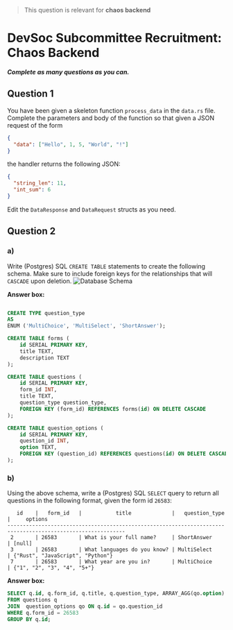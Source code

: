 > This question is relevant for **chaos backend**

# DevSoc Subcommittee Recruitment: Chaos Backend

***Complete as many questions as you can.***

## Question 1
You have been given a skeleton function `process_data` in the `data.rs` file.
Complete the parameters and body of the function so that given a JSON request of the form

```json
{
  "data": ["Hello", 1, 5, "World", "!"]
}
```

the handler returns the following JSON:
```json
{
  "string_len": 11,
  "int_sum": 6
}
```

Edit the `DataResponse` and `DataRequest` structs as you need.

## Question 2

### a)
Write (Postgres) SQL `CREATE TABLE` statements to create the following schema.
Make sure to include foreign keys for the relationships that will `CASCADE` upon deletion.
![Database Schema](db_schema.png)

**Answer box:**
```sql

CREATE TYPE question_type
AS
ENUM ('MultiChoice', 'MultiSelect', 'ShortAnswer');

CREATE TABLE forms (
    id SERIAL PRIMARY KEY,
    title TEXT,
    description TEXT
);

CREATE TABLE questions (
    id SERIAL PRIMARY KEY,
    form_id INT,
    title TEXT,
    question_type question_type,
    FOREIGN KEY (form_id) REFERENCES forms(id) ON DELETE CASCADE
);

CREATE TABLE question_options (
    id SERIAL PRIMARY KEY,
    question_id INT,
    option TEXT,
    FOREIGN KEY (question_id) REFERENCES questions(id) ON DELETE CASCADE
);
```

### b)
Using the above schema, write a (Postgres) SQL `SELECT` query to return all questions in the following format, given the form id `26583`:
```
   id    |   form_id   |           title             |   question_type   |     options
------------------------------------------------------------------------------------------------------------
 2       | 26583       | What is your full name?     | ShortAnswer       | [null]
 3       | 26583       | What languages do you know? | MultiSelect       | {"Rust", "JavaScript", "Python"}
 7       | 26583       | What year are you in?       | MultiChoice       | {"1", "2", "3", "4", "5+"}
```

**Answer box:**
```sql
SELECT q.id, q.form_id, q.title, q.question_type, ARRAY_AGG(qo.option) as options
FROM questions q
JOIN  question_options qo ON q.id = qo.question_id
WHERE q.form_id = 26583
GROUP BY q.id;
```